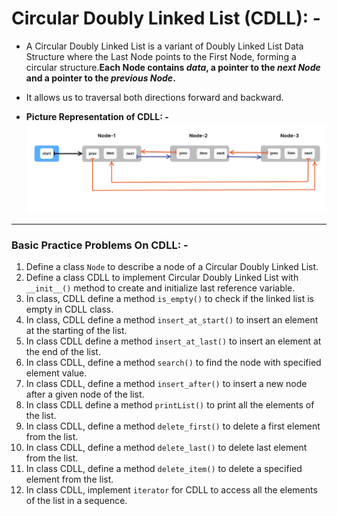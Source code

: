 # Circular Doubly Linked List (CDLL): -
- A Circular Doubly Linked List is a variant of Doubly Linked List Data Structure where the Last Node points to the 
  First Node, forming a circular structure.**Each Node contains _data_, a pointer to the _next Node_ and a pointer to 
  the _previous Node_.**
- It allows us to traversal both directions forward and backward.


- **Picture Representation of CDLL: -**
![img](./images/CDLL_2.jpg)

---------------

### Basic Practice Problems On CDLL: -

1. Define a class `Node` to describe a node of a Circular Doubly Linked List.
2. Define a class CDLL to implement Circular Doubly Linked List with `__init__()` method to create and initialize last
   reference variable.
3. In class, CDLL define a method `is_empty()` to check if the linked list is empty in CDLL class.
4. In class, CDLL define a method `insert_at_start()` to insert an element at the starting of the list.
5. In class CDLL define a method `insert_at_last()`  to insert an element at the end of the list.
6. In class CDLL, define a method `search()` to find the node with specified element value.
7. In class CDLL, define a method `insert_after()` to insert a new node after a given node of the list.
8. In class CDLL define a method `printList()` to print all the elements of the list.
9. In class CDLL, define a method `delete_first()` to delete a first element from the list.
10. In class CDLL, define a method `delete_last()` to delete last element from the list.
11. In class CDLL, define a method `delete_item()` to delete a specified element from the list.
12. In class CDLL, implement `iterator` for CDLL to access all the elements of the list in a sequence.